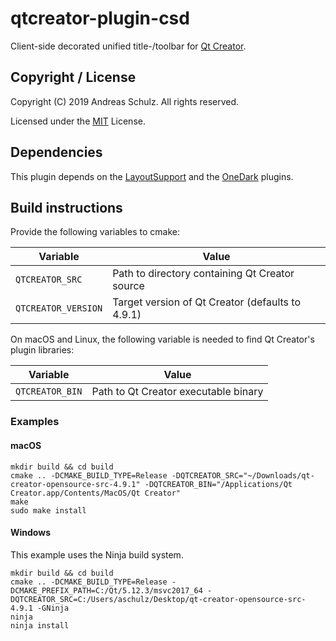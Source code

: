 # qtcreator-plugin-csd

Client-side decorated unified title-/toolbar for [Qt Creator](http://qt-project.org/wiki/Category:Tools::QtCreator).

## Copyright / License

Copyright (C) 2019 Andreas Schulz. All rights reserved.

Licensed under the [MIT](https://github.com/Longhanks/qtcreator-plugin-csd/blob/master/LICENSE) License.

## Dependencies

This plugin depends on the [LayoutSupport](https://github.com/Longhanks/qtcreator-plugin-layoutsupport) and the [OneDark](https://github.com/Longhanks/qtcreator-plugin-onedark) plugins.

## Build instructions

Provide the following variables to cmake:

| Variable            | Value                                            |
| ------------------- | ------------------------------------------------ |
| `QTCREATOR_SRC`     | Path to directory containing Qt Creator source   |
| `QTCREATOR_VERSION` | Target version of Qt Creator (defaults to 4.9.1) |

On macOS and Linux, the following variable is needed to find Qt Creator's plugin libraries:

| Variable            | Value                                            |
| ------------------- | ------------------------------------------------ |
| `QTCREATOR_BIN`     | Path to Qt Creator executable binary             |

### Examples

#### macOS

```
mkdir build && cd build
cmake .. -DCMAKE_BUILD_TYPE=Release -DQTCREATOR_SRC="~/Downloads/qt-creator-opensource-src-4.9.1" -DQTCREATOR_BIN="/Applications/Qt Creator.app/Contents/MacOS/Qt Creator"
make
sudo make install
```

#### Windows

This example uses the Ninja build system.

```
mkdir build && cd build
cmake .. -DCMAKE_BUILD_TYPE=Release -DCMAKE_PREFIX_PATH=C:/Qt/5.12.3/msvc2017_64 -DQTCREATOR_SRC=C:/Users/aschulz/Desktop/qt-creator-opensource-src-4.9.1 -GNinja
ninja
ninja install
```
